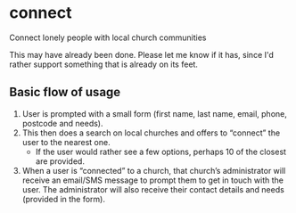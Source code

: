 # connect
Connect lonely people with local church communities

This may have already been done. Please let me know if it has, since I'd rather support something that is already on its feet.

<h2>Basic flow of usage</h2>
<ol>
  <li>User is prompted with a small form (first name, last name, email, phone, postcode and needs).</li>
  <li>This then does a search on local churches and offers to “connect” the user to the nearest one.
    <ul><li>If the user would rather see a few options, perhaps 10 of the closest are provided.</li></ul></li>
<li>When a user is “connected” to a church, that church’s administrator will receive an email/SMS message to prompt them to get in touch with the user. The administrator will also receive their contact details and needs (provided in the form).
  </li></ol>
